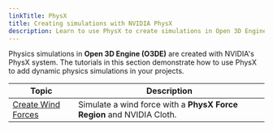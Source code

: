 ```yaml
---
linkTitle: PhysX
title: Creating simulations with NVIDIA PhysX
description: Learn to use PhysX to create simulations in Open 3D Engine (O3DE).
---
```


Physics simulations in **Open 3D Engine (O3DE)** are created with NVIDIA's PhysX system. The tutorials in this section demonstrate how to use PhysX to add dynamic physics simulations in your projects. 

| Topic | Description |
| - | - |
| [Create Wind Forces](wind-provider) | Simulate a wind force with a **PhysX Force Region** and NVIDIA Cloth. |
